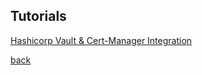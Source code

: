 ## Tutorials

[Hashicorp Vault & Cert-Manager Integration](./vault-cert-manager-integration.html)

[back](./)